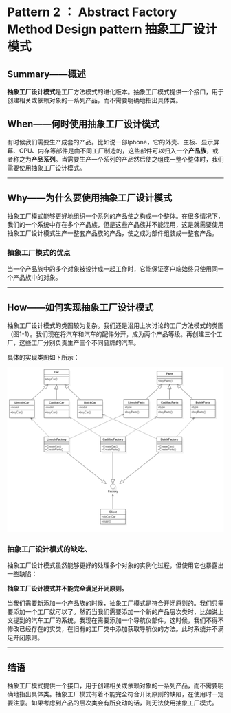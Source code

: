 # Pattern 2 ： Abstract Factory Method Design pattern 抽象工厂设计模式

## Summary——概述

**抽象工厂设计模式**是工厂方法模式的进化版本。抽象工厂模式提供一个接口，用于创建相关或依赖对象的一系列产品，而不需要明确地指出具体类。

## When——何时使用抽象工厂设计模式

有时候我们需要生产成套的产品。比如说一部Iphone，它的外壳、主板、显示屏幕、CPU、内存等部件是由不同工厂制造的，这些部件可以归入一个**产品族**，或者称之为**产品系列**。当需要生产一个系列的产品然后使之组成一整个整体时，我们需要使用抽象工厂设计模式。

---

## Why——为什么要使用抽象工厂设计模式

抽象工厂模式能够更好地组织一个系列的产品使之构成一个整体。在很多情况下，我们的一个系统中存在多个产品族，但是这些产品族并不能混用，这是就需要使用抽象工厂设计模式生产一整套产品族的产品，使之成为部件组装成一整套产品。

### 抽象工厂模式的优点

当一个产品族中的多个对象被设计成一起工作时，它能保证客户端始终只使用同一个产品族中的对象。

---

## How——如何实现抽象工厂设计模式

抽象工厂设计模式的类图较为复杂。我们还是沿用上次讨论的工厂方法模式的类图（图1-1）。我们现在将汽车和汽车的配件分开，成为两个产品等级。再创建三个工厂，这些工厂分别负责生产三个不同品牌的汽车。

具体的实现类图如下所示：

![图2-1 实现抽象工厂设计模式](https://raw.githubusercontent.com/Jannchie/Software-Design-Pattern-Note/master/Pattern%202%20Abstract%20Factory%20Method%20Design%20pattern/2-1.png )

### 抽象工厂设计模式的缺吃、
抽象工厂设计模式虽然能够更好的处理多个对象的实例化过程，但使用它也暴露出一些缺陷：

**抽象工厂设计模式并不能完全满足开闭原则。**

当我们需要新添加一个产品族的时候，抽象工厂模式是符合开闭原则的。我们只需要添加一个工厂就可以了。然而当我们需要添加一个新的产品层次类时，比如说上文提到的汽车工厂的系统，我现在需要添加一个导航仪部件，这时候，我们不得不修改已经存在的实类，在旧有的工厂类中添加获取导航仪的方法。此时系统并不满足开闭原则。

---

## 结语

 抽象工厂模式提供一个接口，用于创建相关或依赖对象的一系列产品，而不需要明确地指出具体类。抽象工厂模式有着不能完全符合开闭原则的缺陷，在使用时一定要注意。如果考虑到产品的层次类会有所变动的话，则无法使用抽象工厂模式。